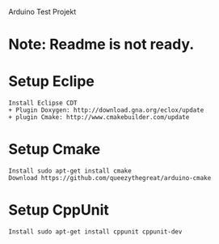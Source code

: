 Arduino Test Projekt

#	Note: Readme is not ready.

#	Setup Eclipe
	Install Eclipse CDT
	+ Plugin Doxygen: http://download.gna.org/eclox/update
	+ plugin Cmake: http://www.cmakebuilder.com/update

#	Setup Cmake
	Install sudo apt-get install cmake
	Download https://github.com/queezythegreat/arduino-cmake

#	Setup CppUnit
	Install sudo apt-get install cppunit cppunit-dev

